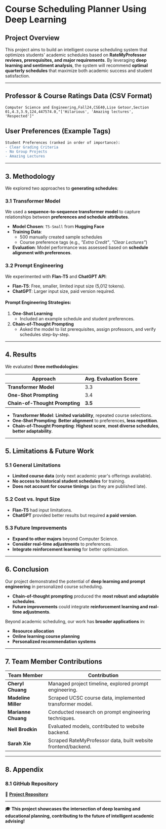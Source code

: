 # Course Scheduling Planner Using Deep Learning

## Project Overview

This project aims to build an intelligent course scheduling system that optimizes students' academic schedules based on **RateMyProfessor reviews, prerequisites, and major requirements**. By leveraging **deep learning and sentiment analysis**, the system will recommend **optimal quarterly schedules** that maximize both academic success and student satisfaction.

---

## Professor & Course Ratings Data (CSV Format)

```csv
Computer Science and Engineering,Fall24,CSE40,Lise Getoor,Section 01,4.3,3.9,124,447574.0,"['Hilarious', 'Amazing lectures', 'Respected']"
```

## User Preferences (Example Tags)

```diff
Student Preferences (ranked in order of importance):  
- Clear Grading Criteria  
- No Group Projects  
- Amazing Lectures  
```

---

## 3. Methodology

We explored two approaches to **generating schedules**:

### 3.1 Transformer Model

We used a **sequence-to-sequence transformer model** to capture relationships between **preferences and schedule attributes**.

- **Model Chosen**: `T5-Small` from **Hugging Face**
- **Training Data**:  
  - 500 manually created sample schedules  
  - Course preference tags (e.g., *"Extra Credit"*, *"Clear Lectures"*)  
- **Evaluation**: Model performance was assessed based on **schedule alignment with preferences**.

### 3.2 Prompt Engineering

We experimented with **Flan-T5** and **ChatGPT API**:

- **Flan-T5**: Free, smaller, limited input size (5,012 tokens).
- **ChatGPT**: Larger input size, paid version required.

#### Prompt Engineering Strategies:

1. **One-Shot Learning**  
   - Included an example schedule and student preferences.
2. **Chain-of-Thought Prompting**  
   - Asked the model to list prerequisites, assign professors, and verify schedules step-by-step.

---

## 4. Results

We evaluated **three methodologies**:

| Approach                    | Avg. Evaluation Score |
|-----------------------------|----------------------|
| **Transformer Model**       | 3.3                  |
| **One-Shot Prompting**      | 3.4                  |
| **Chain-of-Thought Prompting** | **3.5**          |

- **Transformer Model**: **Limited variability**, repeated course selections.
- **One-Shot Prompting**: **Better alignment** to preferences, **less repetition**.
- **Chain-of-Thought Prompting**: **Highest score**, **most diverse schedules**, **better adaptability**.

---

## 5. Limitations & Future Work

### 5.1 General Limitations

- **Limited course data** (only next academic year's offerings available).
- **No access to historical student schedules** for training.
- **Does not account for course timings** (as they are published late).

### 5.2 Cost vs. Input Size

- **Flan-T5** had input limitations.
- **ChatGPT** provided better results but required **a paid version**.

### 5.3 Future Improvements

- **Expand to other majors** beyond Computer Science.
- **Consider real-time adjustments** to preferences.
- **Integrate reinforcement learning** for better optimization.

---

## 6. Conclusion

Our project demonstrated the potential of **deep learning and prompt engineering** in personalized course scheduling. 

- **Chain-of-thought prompting** produced the **most robust and adaptable schedules**.
- **Future improvements** could integrate **reinforcement learning and real-time adjustments**.

Beyond academic scheduling, our work has **broader applications** in:

- **Resource allocation**
- **Online learning course planning**
- **Personalized recommendation systems**

---

## 7. Team Member Contributions

| Team Member       | Contribution |
|------------------|-------------|
| **Cheryl Chuang**  | Managed project timeline, explored prompt engineering. |
| **Madeline Miller** | Scraped UCSC course data, implemented transformer model. |
| **Marianne Chuang** | Conducted research on prompt engineering techniques. |
| **Nell Brodkin** | Evaluated models, contributed to website backend. |
| **Sarah Xie** | Scraped RateMyProfessor data, built website frontend/backend. |

---

## 8. Appendix

### 8.1 GitHub Repository

🔗 **[Project Repository](https://github.com/MadelineMiller/ml-course-scheduler)**

---

🎓 **This project showcases the intersection of deep learning and educational planning, contributing to the future of intelligent academic advising!**
